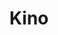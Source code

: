 ---
title: "Kino"
summary: "British Prog-All-Star-Band formed by ****."
image: "kino.jpg"
apple_music_artist_url: "https://music.apple.com/gb/artist/kino/621768190"
---